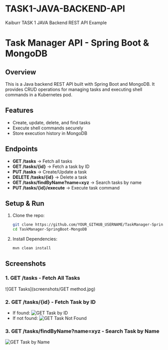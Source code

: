 # TASK1-JAVA-BACKEND-API
Kaiburr TASK 1 JAVA Backend REST API Example 


# Task Manager API - Spring Boot & MongoDB  

## Overview  
This is a Java backend REST API built with Spring Boot and MongoDB. It provides CRUD operations for managing tasks and executing shell commands in a Kubernetes pod.  

## Features  
- Create, update, delete, and find tasks  
- Execute shell commands securely  
- Store execution history in MongoDB  

## Endpoints  
- **GET /tasks** → Fetch all tasks  
- **GET /tasks/{id}** → Fetch a task by ID  
- **PUT /tasks** → Create/Update a task  
- **DELETE /tasks/{id}** → Delete a task  
- **GET /tasks/findByName?name=xyz** → Search tasks by name  
- **PUT /tasks/{id}/execute** → Execute task command  

## Setup & Run  
1. Clone the repo:  
   ```sh
   git clone https://github.com/YOUR_GITHUB_USERNAME/TaskManager-SpringBoot-MongoDB.git
   cd TaskManager-SpringBoot-MongoDB

2. Install Dependencies:
   ```sh
   mvn clean install

## Screenshots

### 1. GET /tasks - Fetch All Tasks
![GET Tasks](screenshots/GET method.jpg)

### 2. GET /tasks/{id} - Fetch Task by ID
- If found:
  ![GET Task by ID](screenshots/GET_Task_by_ID.png)
- If not found:
  ![GET Task Not Found](screenshots/GET_not_found.png)

### 3. GET /tasks/findByName?name=xyz - Search Task by Name
![GET Task by Name](screenshots/GET`_task_by_NAME.png)
